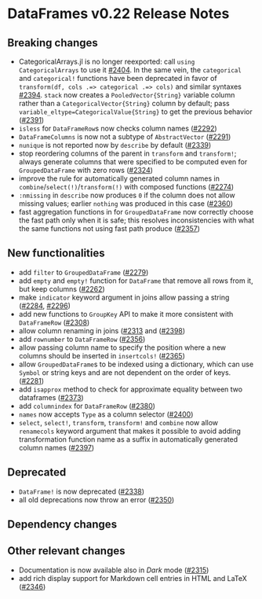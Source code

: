 # DataFrames v0.22 Release Notes

## Breaking changes

* CategoricalArrays.jl is no longer reexported: call `using CategoricalArrays`
  to use it [#2404]((https://github.com/JuliaData/DataFrames.jl/pull/2404)).
  In the same vein, the `categorical` and `categorical!` functions
  have been deprecated in favor of
  `transform(df, cols .=> categorical .=> cols)` and similar syntaxes
  [#2394]((https://github.com/JuliaData/DataFrames.jl/pull/2394)).
  `stack` now creates a `PooledVector{String}` variable column rather than
  a `CategoricalVector{String}` column by default;
  pass `variable_eltype=CategoricalValue{String}` to get the previous behavior
  ([#2391](https://github.com/JuliaData/DataFrames.jl/pull/2391))
* `isless` for `DataFrameRow`s now checks column names
([#2292](https://github.com/JuliaData/DataFrames.jl/pull/2292))
* `DataFrameColumns` is now not a subtype of `AbstractVector`
  ([#2291](https://github.com/JuliaData/DataFrames.jl/pull/2291))
* `nunique` is not reported now by `describe` by default
  ([#2339](https://github.com/JuliaData/DataFrames.jl/pull/2339))
* stop reordering columns of the parent in `transform` and `transform!`;
  always generate columns that were specified to be computed even for
  `GroupedDataFrame` with zero rows
  ([#2324](https://github.com/JuliaData/DataFrames.jl/pull/2324))
* improve the rule for automatically generated column names in
  `combine`/`select(!)`/`transform(!)` with composed functions
  ([#2274](https://github.com/JuliaData/DataFrames.jl/pull/2274))
* `:nmissing` in `describe` now produces `0` if the column does not allow
  missing values; earlier `nothing` was produced in this case
  ([#2360](https://github.com/JuliaData/DataFrames.jl/pull/2360))
* fast aggregation functions in for `GroupedDataFrame` now correctly
  choose the fast path only when it is safe; this resolves inconsistencies
  with what the same functions not using fast path produce
  ([#2357](https://github.com/JuliaData/DataFrames.jl/pull/2357))

## New functionalities

* add `filter` to `GroupedDataFrame` ([#2279](https://github.com/JuliaData/DataFrames.jl/pull/2279))
* add `empty` and `empty!` function for `DataFrame` that remove all rows from it,
  but keep columns ([#2262](https://github.com/JuliaData/DataFrames.jl/pull/2262))
* make `indicator` keyword argument in joins allow passing a string
  ([#2284](https://github.com/JuliaData/DataFrames.jl/pull/2284),
   [#2296](https://github.com/JuliaData/DataFrames.jl/pull/2296))
* add new functions to `GroupKey` API to make it more consistent with `DataFrameRow`
  ([#2308](https://github.com/JuliaData/DataFrames.jl/pull/2308))
* allow column renaming in joins
  ([#2313](https://github.com/JuliaData/DataFrames.jl/pull/2313) and
  ([#2398](https://github.com/JuliaData/DataFrames.jl/pull/2398))
* add `rownumber` to `DataFrameRow` ([#2356](https://github.com/JuliaData/DataFrames.jl/pull/2356))
* allow passing column name to specify the position where a new columns should be
  inserted in `insertcols!` ([#2365](https://github.com/JuliaData/DataFrames.jl/pull/2365))
* allow `GroupedDataFrame`s to be indexed using a dictionary, which can use `Symbol` or string keys and
  are not dependent on the order of keys. ([#2281](https://github.com/JuliaData/DataFrames.jl/pull/2281))
* add `isapprox` method to check for approximate equality between two dataframes
  ([#2373](https://github.com/JuliaData/DataFrames.jl/pull/2373))
* add `columnindex` for `DataFrameRow`
  ([#2380](https://github.com/JuliaData/DataFrames.jl/pull/2380))
* `names` now accepts `Type` as a column selector
  ([#2400](https://github.com/JuliaData/DataFrames.jl/pull/2400))
* `select`, `select!`, `transform`, `transform!` and `combine` now allow `renamecols`
  keyword argument that makes it possible to avoid adding transformation function name
  as a suffix in automatically generated column names
  ([#2397](https://github.com/JuliaData/DataFrames.jl/pull/2397))

## Deprecated

* `DataFrame!` is now deprecated ([#2338](https://github.com/JuliaData/DataFrames.jl/pull/2338))
* all old deprecations now throw an error
  ([#2350](https://github.com/JuliaData/DataFrames.jl/pull/2350))

## Dependency changes

## Other relevant changes

* Documentation is now available also in *Dark* mode
  ([#2315](https://github.com/JuliaData/DataFrames.jl/pull/2315))
* add rich display support for Markdown cell entries in HTML and LaTeX
  ([#2346](https://github.com/JuliaData/DataFrames.jl/pull/2346))
